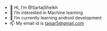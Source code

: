 - 👋 Hi, I’m @SartajSheikh
- 👀 I’m interested in Machine learning
- 🌱 I’m currently learning android development
- 📫 My email id is tajsar5@gmail.com

<!---
sartajsheikh/sartajsheikh is a ✨ special ✨ repository because its `README.md` (this file) appears on your GitHub profile.
You can click the Preview link to take a look at your changes.
--->
